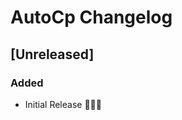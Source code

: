 <!-- Keep a Changelog guide -> https://keepachangelog.com -->

# AutoCp Changelog

## [Unreleased]
### Added
- Initial Release 🎉🎉😀
